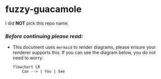 # fuzzy-guacamole
I did **NOT** pick this repo name.

### ***Before continuing please read:***

- This document uses `mermaid` to render diagrams, please ensure your renderer supports this. If you can see the diagram below, you do not need to worry:
    ```mermaid
    flowchart LR
        Can --> | You | See
    ```